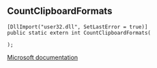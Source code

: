 ## CountClipboardFormats

```
[DllImport("user32.dll", SetLastError = true)]
public static extern int CountClipboardFormats(
   
);
```

[Microsoft documentation](https://docs.microsoft.com/en-us/windows/win32/api/winuser/nf-winuser-countclipboardformats)
